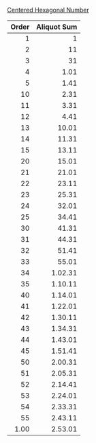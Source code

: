 [Centered Hexagonal Number](https://en.wikipedia.org/wiki/Centered_hexagonal_number)

Order | Aliquot Sum
---: | ---:
1 | 1
2 | 11
3 | 31
4 | 1.01
5 | 1.41
10 | 2.31
11 | 3.31
12 | 4.41
13 | 10.01
14 | 11.31
15 | 13.11
20 | 15.01
21 | 21.01
22 | 23.11
23 | 25.31
24 | 32.01
25 | 34.41
30 | 41.31
31 | 44.31
32 | 51.41
33 | 55.01
34 | 1.02.31
35 | 1.10.11
40 | 1.14.01
41 | 1.22.01
42 | 1.30.11
43 | 1.34.31
44 | 1.43.01
45 | 1.51.41
50 | 2.00.31
51 | 2.05.31
52 | 2.14.41
53 | 2.24.01
54 | 2.33.31
55 | 2.43.11
1.00 | 2.53.01
